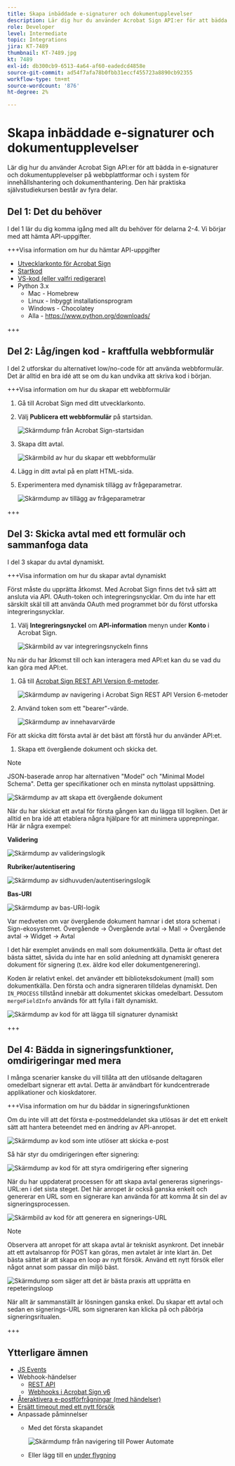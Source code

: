 ```yaml
---
title: Skapa inbäddade e-signaturer och dokumentupplevelser
description: Lär dig hur du använder Acrobat Sign API:er för att bädda in e-signaturer och dokumentupplevelser i dina webbplattformar och system för innehållshantering och dokumenthantering
role: Developer
level: Intermediate
topic: Integrations
jira: KT-7489
thumbnail: KT-7489.jpg
kt: 7489
exl-id: db300cb9-6513-4a64-af60-eadedcd4858e
source-git-commit: ad54f7afa78b0fbb31eccf455723a8890cb92355
workflow-type: tm+mt
source-wordcount: '876'
ht-degree: 2%

---
```


# Skapa inbäddade e-signaturer och dokumentupplevelser

Lär dig hur du använder Acrobat Sign API:er för att bädda in e-signaturer och dokumentupplevelser på webbplattformar och i system för innehållshantering och dokumenthantering. Den här praktiska självstudiekursen består av fyra delar.

## Del 1: Det du behöver

I del 1 lär du dig komma igång med allt du behöver för delarna 2-4. Vi börjar med att hämta API-uppgifter.

+++Visa information om hur du hämtar API-uppgifter

* [Utvecklarkonto för Acrobat Sign](https://acrobat.adobe.com/se/sv/sign/developer-form.html)
* [Startkod](https://github.com/benvanderberg/adobe-sign-api-tutorial)
* [VS-kod (eller valfri redigerare)](https://code.visualstudio.com)
* Python 3.x
   * Mac - Homebrew
   * Linux - Inbyggt installationsprogram
   * Windows - Chocolatey
   * Alla - https://www.python.org/downloads/

+++

## Del 2: Låg/ingen kod - kraftfulla webbformulär

I del 2 utforskar du alternativet low/no-code för att använda webbformulär. Det är alltid en bra idé att se om du kan undvika att skriva kod i början.

+++Visa information om hur du skapar ett webbformulär

1. Gå till Acrobat Sign med ditt utvecklarkonto.

1. Välj **Publicera ett webbformulär** på startsidan.

   ![Skärmdump från Acrobat Sign-startsidan](assets/embeddedesignature/embed_1.png)

1. Skapa ditt avtal.

   ![Skärmbild av hur du skapar ett webbformulär](assets/embeddedesignature/embed_2.png)

1. Lägg in ditt avtal på en platt HTML-sida.

1. Experimentera med dynamisk tillägg av frågeparametrar.

   ![Skärmdump av tillägg av frågeparametrar](assets/embeddedesignature/embed_3.png)

+++

## Del 3: Skicka avtal med ett formulär och sammanfoga data

I del 3 skapar du avtal dynamiskt.

+++Visa information om hur du skapar avtal dynamiskt

Först måste du upprätta åtkomst. Med Acrobat Sign finns det två sätt att ansluta via API. OAuth-token och integreringsnycklar. Om du inte har ett särskilt skäl till att använda OAuth med programmet bör du först utforska integreringsnycklar.

1. Välj **Integreringsnyckel** om **API-information** menyn under **Konto** i Acrobat Sign.

   ![Skärmbild av var integreringsnyckeln finns](assets/embeddedesignature/embed_4.png)

Nu när du har åtkomst till och kan interagera med API:et kan du se vad du kan göra med API:et.

1. Gå till [Acrobat Sign REST API Version 6-metoder](http://adobesign.com/public/docs/restapi/v6).

   ![Skärmdump av navigering i Acrobat Sign REST API Version 6-metoder](assets/embeddedesignature/embed_5.png)

1. Använd token som ett &quot;bearer&quot;-värde.

   ![Skärmdump av innehavarvärde](assets/embeddedesignature/embed_6.png)

För att skicka ditt första avtal är det bäst att förstå hur du använder API:et.

1. Skapa ett övergående dokument och skicka det.

>[!NOTE]
>
>JSON-baserade anrop har alternativen &quot;Model&quot; och &quot;Minimal Model Schema&quot;. Detta ger specifikationer och en minsta nyttolast uppsättning.

![Skärmdump av att skapa ett övergående dokument](assets/embeddedesignature/embed_7.png)

När du har skickat ett avtal för första gången kan du lägga till logiken. Det är alltid en bra idé att etablera några hjälpare för att minimera upprepningar. Här är några exempel:

**Validering**

![Skärmdump av valideringslogik](assets/embeddedesignature/embed_8.png)

**Rubriker/autentisering**

![Skärmdump av sidhuvuden/autentiseringslogik](assets/embeddedesignature/embed_9.png)

**Bas-URI**

![Skärmdump av bas-URI-logik](assets/embeddedesignature/embed_10.png)

Var medveten om var övergående dokument hamnar i det stora schemat i Sign-ekosystemet.
Övergående -> Övergående avtal -> Mall -> Övergående avtal -> Widget -> Avtal

I det här exemplet används en mall som dokumentkälla. Detta är oftast det bästa sättet, såvida du inte har en solid anledning att dynamiskt generera dokument för signering (t.ex. äldre kod eller dokumentgenerering).

Koden är relativt enkel. det använder ett biblioteksdokument (mall) som dokumentkälla. Den första och andra signeraren tilldelas dynamiskt. Den `IN_PROCESS` tillstånd innebär att dokumentet skickas omedelbart. Dessutom `mergeFieldInfo` används för att fylla i fält dynamiskt.

![Skärmdump av kod för att lägga till signaturer dynamiskt](assets/embeddedesignature/embed_11.png)

+++

## Del 4: Bädda in signeringsfunktioner, omdirigeringar med mera

I många scenarier kanske du vill tillåta att den utlösande deltagaren omedelbart signerar ett avtal. Detta är användbart för kundcentrerade applikationer och kioskdatorer.

+++Visa information om hur du bäddar in signeringsfunktionen

Om du inte vill att det första e-postmeddelandet ska utlösas är det ett enkelt sätt att hantera beteendet med en ändring av API-anropet.

![Skärmdump av kod som inte utlöser att skicka e-post](assets/embeddedesignature/embed_12.png)

Så här styr du omdirigeringen efter signering:

![Skärmdump av kod för att styra omdirigering efter signering](assets/embeddedesignature/embed_13.png)

När du har uppdaterat processen för att skapa avtal genereras signerings-URL:en i det sista steget. Det här anropet är också ganska enkelt och genererar en URL som en signerare kan använda för att komma åt sin del av signeringsprocessen.

![Skärmbild av kod för att generera en signerings-URL](assets/embeddedesignature/embed_14.png)

>[!NOTE]
>
>Observera att anropet för att skapa avtal är tekniskt asynkront. Det innebär att ett avtalsanrop för POST kan göras, men avtalet är inte klart än. Det bästa sättet är att skapa en loop av nytt försök. Använd ett nytt försök eller något annat som passar din miljö bäst.

![Skärmdump som säger att det är bästa praxis att upprätta en repeteringsloop](assets/embeddedesignature/embed_15.png)

När allt är sammanställt är lösningen ganska enkel. Du skapar ett avtal och sedan en signerings-URL som signeraren kan klicka på och påbörja signeringsritualen.

+++

## Ytterligare ämnen

* [JS Events](https://www.adobe.io/apis/documentcloud/sign/docs.html#!adobedocs/adobe-sign/master/events.md)
* Webhook-händelser
   * [REST API](https://sign-acs.na1.echosign.com/public/docs/restapi/v6#!/webhooks/createWebhook)
   * [Webhooks i Acrobat Sign v6](https://www.adobe.io/apis/documentcloud/sign/docs.html#!adobedocs/adobe-sign/master/webhooks.md)
* [Återaktivera e-postförfrågningar (med händelser)](https://sign-acs.na1.echosign.com/public/docs/restapi/v6#!/agreements/updateAgreement)
* [Ersätt timeout med ett nytt försök](https://stackoverflow.com/questions/23267409/how-to-implement-retry-mechanism-into-python-requests-library)
* Anpassade påminnelser
   * Med det första skapandet

     ![Skärmdump från navigering till Power Automate](assets/embeddedesignature/embed_16.png)

   * Eller lägg till en [under flygning](https://sign-acs.na1.echosign.com/public/docs/restapi/v6#!/agreements/createReminderOnParticipant)
